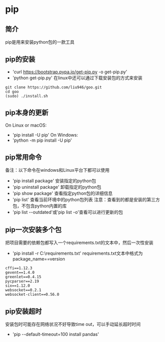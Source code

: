 # pip

## 简介
pip是用来安装python包的一款工具  

## pip的安装
* 'curl https://bootstrap.pypa.io/get-pip.py -o get-pip.py'
* 'python get-pip.py'
在linux中还可以通过下载安装包的方式来安装  
```
git clone https://github.com/liu946/goo.git
cd goo
(sudo) ./install.sh
```

## pip本身的更新
On Linux or macOS:  
* 'pip install -U pip'
On Windows:  
* 'python -m pip install -U pip'

## pip常用命令
备注：以下命令在windows和Linux平台下都可以使用  
* 'pip install package' 安装指定的python包
* 'pip uninstall package' 卸载指定的python包
* 'pip show package' 查看指定python包的详细信息
* 'pip list' 查看当前环境中的python包列表
注意：查看到的都是安装的第三方包，不包含python内置的库  
* 'pip list --outdated'或'pip list -o'查看可以进行更新的包

## pip一次安装多个包
把项目需要的依赖包都写入一个requirements.txt的文本中，然后一次性安装  
* 'pip install -r C:\requirements.txt'
requirements.txt文本中格式为package_name==version  
```
cffi==1.12.3
gevent==1.4.0
greenlet==0.4.15
pycparser==2.19
six==1.12.0
websocket==0.2.1
websocket-client==0.56.0
```

## pip安装超时
安装包时可能存在网络状况不好导致time out，可以手动延长超时时间  
* 'pip --default-timeout=100 install pandas'